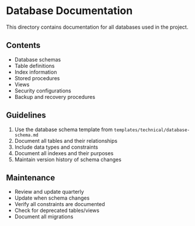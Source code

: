 # Database Documentation

This directory contains documentation for all databases used in the project.

## Contents
- Database schemas
- Table definitions
- Index information
- Stored procedures
- Views
- Security configurations
- Backup and recovery procedures

## Guidelines
1. Use the database schema template from `templates/technical/database-schema.md`
2. Document all tables and their relationships
3. Include data types and constraints
4. Document all indexes and their purposes
5. Maintain version history of schema changes

## Maintenance
- Review and update quarterly
- Update when schema changes
- Verify all constraints are documented
- Check for deprecated tables/views
- Document all migrations 